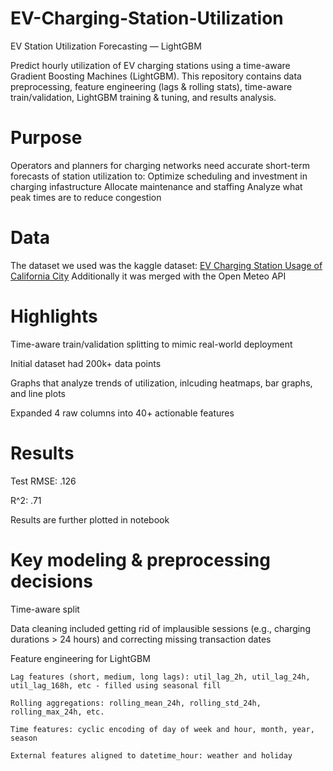 # EV-Charging-Station-Utilization
EV Station Utilization Forecasting — LightGBM

Predict hourly utilization of EV charging stations using a time-aware Gradient Boosting Machines (LightGBM). This repository contains data preprocessing, feature engineering (lags & rolling stats), time-aware train/validation, LightGBM training & tuning, and results analysis.

# Purpose
Operators and planners for charging networks need accurate short-term forecasts of station utilization to:
    Optimize scheduling and investment in charging infastructure
    Allocate maintenance and staffing
    Analyze what peak times are to reduce congestion 

# Data
The dataset we used was the kaggle dataset: [EV Charging Station Usage of California City](https://www.kaggle.com/datasets/venkatsairo4899/ev-charging-station-usage-of-california-city) 
Additionally it was merged with the Open Meteo API

# Highlights
Time-aware train/validation splitting to mimic real-world deployment

Initial dataset had 200k+ data points

Graphs that analyze trends of utilization, inlcuding heatmaps, bar graphs, and line plots 

Expanded 4 raw columns into 40+ actionable features

# Results
Test RMSE: .126 

R^2: .71

Results are further plotted in notebook


# Key modeling & preprocessing decisions
Time-aware split 

Data cleaning included getting rid of implausible sessions (e.g., charging durations > 24 hours) and correcting missing transaction dates

Feature engineering for LightGBM
    
    Lag features (short, medium, long lags): util_lag_2h, util_lag_24h, util_lag_168h, etc - filled using seasonal fill
    
    Rolling aggregations: rolling_mean_24h, rolling_std_24h, rolling_max_24h, etc.
    
    Time features: cyclic encoding of day of week and hour, month, year, season 
    
    External features aligned to datetime_hour: weather and holiday
